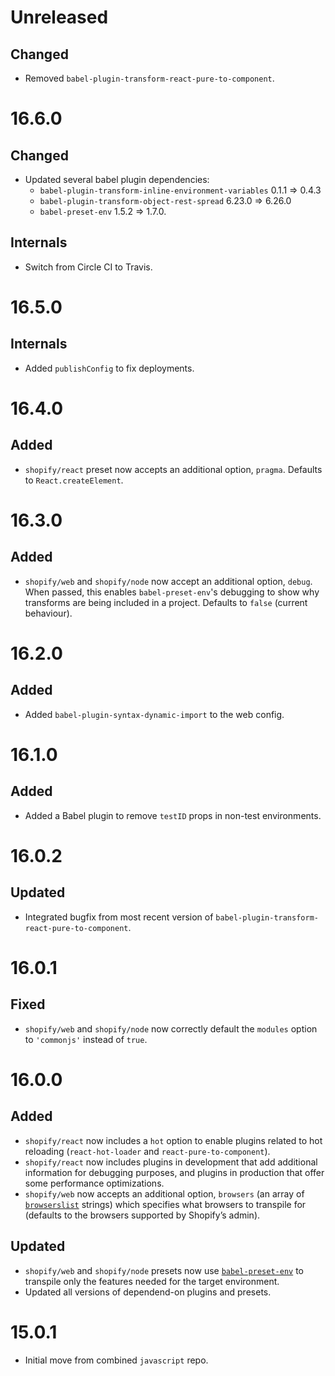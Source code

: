 # Unreleased
## Changed
- Removed `babel-plugin-transform-react-pure-to-component`.

# 16.6.0
## Changed
- Updated several babel plugin dependencies:
  - `babel-plugin-transform-inline-environment-variables` 0.1.1 => 0.4.3
  - `babel-plugin-transform-object-rest-spread` 6.23.0 => 6.26.0
  - `babel-preset-env` 1.5.2 => 1.7.0.

## Internals
- Switch from Circle CI to Travis.

# 16.5.0
## Internals
- Added `publishConfig` to fix deployments.

# 16.4.0
## Added
- `shopify/react` preset now accepts an additional option, `pragma`. Defaults to `React.createElement`.

# 16.3.0
## Added
- `shopify/web` and `shopify/node` now accept an additional option, `debug`. When passed, this enables `babel-preset-env`'s debugging to show why transforms are being included in a project. Defaults to `false` (current behaviour).

# 16.2.0
## Added
- Added `babel-plugin-syntax-dynamic-import` to the web config.

# 16.1.0
## Added
- Added a Babel plugin to remove `testID` props in non-test environments.

# 16.0.2
## Updated
- Integrated bugfix from most recent version of `babel-plugin-transform-react-pure-to-component`.

# 16.0.1
## Fixed
- `shopify/web` and `shopify/node` now correctly default the `modules` option to `'commonjs'` instead of `true`.

# 16.0.0
## Added
- `shopify/react` now includes a `hot` option to enable plugins related to hot reloading (`react-hot-loader` and `react-pure-to-component`).
- `shopify/react` now includes plugins in development that add additional information for debugging purposes, and plugins in production that offer some performance optimizations.
- `shopify/web` now accepts an additional option, `browsers` (an array of [`browserslist`](https://github.com/ai/browserslist) strings) which specifies what browsers to transpile for (defaults to the browsers supported by Shopify’s admin).

## Updated
- `shopify/web` and `shopify/node` presets now use [`babel-preset-env`](https://github.com/babel/babel-preset-env) to transpile only the features needed for the target environment.
- Updated all versions of dependend-on plugins and presets.

# 15.0.1
- Initial move from combined `javascript` repo.
